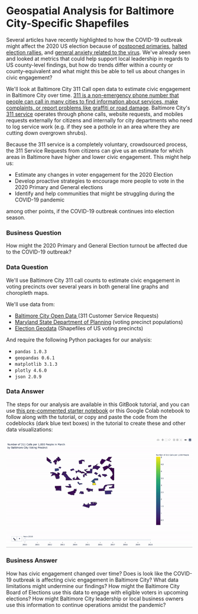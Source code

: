 # Geospatial Analysis for Baltimore City-Specific Shapefiles

Several articles have recently highlighted to how the COVID-19 outbreak might affect the 2020 US election because of [postponed primaries](https://www.nytimes.com/article/2020-campaign-primary-calendar-coronavirus.html), [halted election rallies](https://www.npr.org/2020/04/02/825800521/how-the-covid-19-outbreak-is-affecting-the-presidential-campaign), and [general anxiety related to the virus](https://hub.jhu.edu/2020/04/16/covid-19-2020-presidential-election-democratic-primary/). We've already seen and looked at metrics that could help support local leadership in regards to US county-level findings, but how do trends differ within a county or county-equivalent and what might this be able to tell us about changes in civic engagement? 

We'll look at Baltimore City 311 Call open data to estimate civic engagement in Baltimore City over time. [311 is a non-emergency phone number that people can call in many cities to find information about services, make complaints, or report problems like graffiti or road damage](https://www.govtech.com/dc/articles/What-is-311.html). Baltimore City's [311 service](https://balt311.baltimorecity.gov/citizen/servicetypes) operates through phone calls, website requests, and mobiles requests externally for citizens and internally for city departments who need to log service work \(e.g. if they see a pothole in an area where they are cutting down overgrown shrubs\). 

Because the 311 service is a completely voluntary, crowdsourced process, the 311 Service Requests from citizens can give us an estimate for which areas in Baltimore have higher and lower civic engagement. This might help us: 

* Estimate any changes in voter engagement for the 2020 Election
* Develop proactive strategies to encourage more people to vote in the 2020 Primary and General elections 
* Identify and help communities that might be struggling during the COVID-19 pandemic

among other points, if the COVID-19 outbreak continues into election season.  

### Business Question

How might the 2020 Primary and General Election turnout be affected due to the COVID-19 outbreak?

### Data Question

We'll use Baltimore City 311 call counts to estimate civic engagement in voting precincts over several years in both general line graphs and choropleth maps. 

We'll use data from: 

* [Baltimore City Open Data ](https://data.baltimorecity.gov/City-Services/311-Customer-Service-Requests/9agw-sxsr)\(311 Customer Service Requests\)
* [Maryland State Department of Planning](https://planning.maryland.gov/Redistricting/Pages/2010/precinct.aspx) \(voting precinct populations\)
* [Election Geodata](https://github.com/nvkelso/election-geodata) \(Shapefiles of US voting precincts\)

And require the following Python packages for our analysis:

* `pandas 1.0.3`
* `geopandas 0.6.1`
* `matplotlib 3.1.3`
* `plotly 4.6.0`
* `json 2.0.9`

### Data Answer

The steps for our analysis are available in this GitBook tutorial, and you can use [this pre-commented starter notebook](https://github.com/jhu-business-analytics/baltimore-city-engagement-during-covid19/blob/master/2020-04-29-civic-engagement-311-covid19-gitbooktutorial-STARTER-melanieshimano.ipynb) or this Google Colab notebook to follow along with the tutorial, or copy and paste the code from the codeblocks \(dark blue text boxes\) in the tutorial to create these and other data visualizations:

![](.gitbook/assets/311call_votingprecinct_animation.gif)

### Business Answer

How has civic engagement changed over time? Does is look like the COVID-19 outbreak is affecting civic engagement in Baltimore City? What data limitations might undermine our findings? How might the Baltimore City Board of Elections use this data to engage with eligible voters in upcoming elections? How might Baltimore City leadership or local business owners use this information to continue operations amidst the pandemic?



